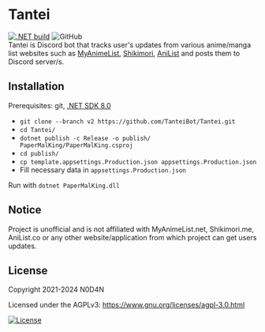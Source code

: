 Tantei
=================


[![.NET build](https://github.com/TanteiBot/Tantei/actions/workflows/build.yml/badge.svg)](https://github.com/TanteiBot/Tantei/actions/workflows/build.yml) ![GitHub](https://img.shields.io/github/license/TanteiBot/Tantei?label=License&style=flat-square)  
Tantei is Discord bot that tracks user's updates from various anime/manga list websites such as [MyAnimeList](https://myanimelist.net), [Shikimori](https://shikimori.me), [AniList](https://anilist.co) and posts them to Discord server/s.

Installation
---------------------
Prerequisites: git, [.NET SDK 8.0](https://get.dot.net/8)
- `git clone --branch v2 https://github.com/TanteiBot/Tantei.git`
- `cd Tantei/`
- `dotnet publish -c Release -o publish/ PaperMalKing/PaperMalKing.csproj`
- `cd publish/`
- `cp template.appsettings.Production.json appsettings.Production.json`
- Fill necessary data in `appsettings.Production.json`

Run with `dotnet PaperMalKing.dll`

Notice
---------------------
Project is unofficial and is not affiliated with MyAnimeList.net, Shikimori.me, AniList.co or any other website/application from which project can get users updates.

License
---------------------

Copyright 2021-2024 N0D4N

Licensed under the AGPLv3: https://www.gnu.org/licenses/agpl-3.0.html

[![License](https://www.gnu.org/graphics/agplv3-with-text-100x42.png)](https://www.gnu.org/licenses/agpl-3.0.html)
